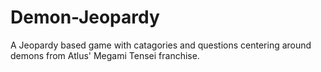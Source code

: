 # Demon-Jeopardy
A Jeopardy based game with catagories and questions centering around demons from Atlus' Megami Tensei franchise.
